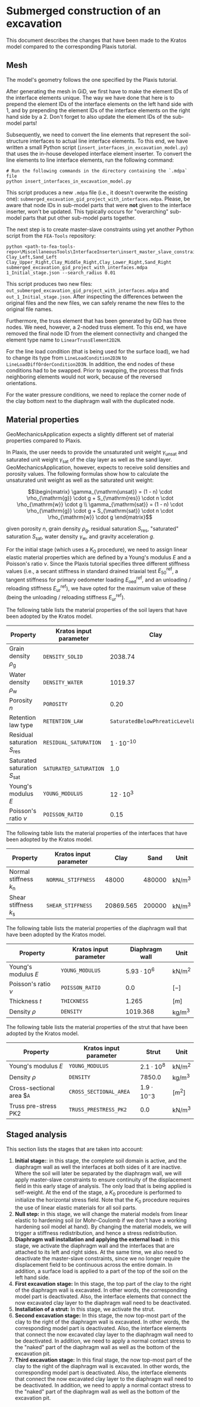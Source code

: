 # Submerged construction of an excavation

This document describes the changes that have been made to the Kratos model compared to the corresponding Plaxis tutorial.


## Mesh

The model's geometry follows the one specified by the Plaxis tutorial.

After generating the mesh in GiD, we first have to make the element IDs of the interface elements unique.  The way we have done that here is to prepend the element IDs of the interface elements on the left hand side with 1, and by prepending the element IDs of the interface elements on the right hand side by a 2.  Don't forget to also update the element IDs of the sub-model parts!

Subsequently, we need to convert the line elements that represent the soil-structure interfaces to actual line interface elements.  To this end, we have written a small Python script (`insert_interfaces_in_excavation_model.py`) that uses the in-house developed interface element inserter.  To convert the line elements to line interface elements, run the following command:
```shell
# Run the following commands in the directory containing the `.mdpa` file
python insert_interfaces_in_excavation_model.py  
```
This script produces a new `.mdpa` file (i.e., it doesn't overwrite the existing one): `submerged_excavation_gid_project_with_interfaces.mdpa`.  Please, be aware that node IDs in sub-model parts that were **not** given to the interface inserter, won't be updated.  This typically occurs for "overarching" sub-model parts that put other sub-model parts together.

The next step is to create master-slave constraints using yet another Python script from the `FEA-Tools` repository:
```shell
python <path-to-fea-tools-repo>\MiscellaneousTools\InterfaceInserter\insert_master_slave_constraints.py Clay_Left,Sand_Left Clay_Upper_Right,Clay_Middle_Right,Clay_Lower_Right,Sand_Right submerged_excavation_gid_project_with_interfaces.mdpa 1_Initial_stage.json --search_radius 0.01
```
This script produces two new files: `out_submerged_excavation_gid_project_with_interfaces.mdpa` and `out_1_Initial_stage.json`.  After inspecting the differences between the original files and the new files, we can safely rename the new files to the original file names.

Furthermore, the truss element that has been generated by GiD has three nodes.  We need, however, a 2-noded truss element.  To this end, we have removed the final node ID from the element connectivity and changed the element type name to `LinearTrussElement2D2N`.

For the line load condition (that is being used for the surface load), we had to change its type from `LineLoadCondition2D3N` to `LineLoadDiffOrderCondition2D3N`.  In addition, the end nodes of these conditions had to be swapped.  Prior to swapping, the process that finds neighboring elements would not work, because of the reversed orientations.

For the water pressure conditions, we need to replace the corner node of the clay bottom next to the diaphragm wall with the duplicated node.


## Material properties

GeoMechanicsApplication expects a slightly different set of material properties compared to Plaxis.

In Plaxis, the user needs to provide the unsaturated unit weight $`\gamma_{\mathrm{unsat}}`$ and saturated unit weight $`\gamma_{\mathrm{sat}}`$ of the clay layer as well as the sand layer.  GeoMechanicsApplication, however, expects to receive solid densities and porosity values.  The following formulas show how to calculate the unsaturated unit weight as well as the saturated unit weight:

```math
\begin{matrix}
\gamma_{\mathrm{unsat}} = (1 - n) \cdot \rho_{\mathrm{g}} \cdot g + S_{\mathrm{res}} \cdot n \cdot \rho_{\mathrm{w}} \cdot g \\
\gamma_{\mathrm{sat}}   = (1 - n) \cdot \rho_{\mathrm{g}} \cdot g + S_{\mathrm{sat}} \cdot n \cdot \rho_{\mathrm{w}} \cdot g
\end{matrix}
```

given porosity $`n`$, grain density $`\rho_{\mathrm{g}}`$, residual saturation $`S_{\mathrm{res}}`$, "saturated" saturation $`S_{\mathrm{sat}}`$, water density $`\gamma_{\mathrm{w}}`$, and gravity acceleration $`g`$.

For the initial stage (which uses a $`K_0`$ procedure), we need to assign linear elastic material properties which are defined by a Young's modulus $`E`$ and a Poisson's ratio $`\nu`$.  Since the Plaxis tutorial specifies three different stiffness values (i.e., a secant stiffness in standard drained triaxial test $`E_{50}^{\mathrm{ref}}`$, a tangent stiffness for primary oedometer loading $`E_{\mathrm{oed}}^{\mathrm{ref}}`$, and an unloading / reloading stiffness $`E_{\mathrm{ur}}^{\mathrm{ref}}`$), we have opted for the maximum value of these (being the unloading / reloading stiffness $`E_{\mathrm{ur}}^{\mathrm{ref}}`$).

The following table lists the material properties of the soil layers that have been adopted by the Kratos model.

| Property                                  | Kratos input parameter | Clay                             | Sand                             | Unit                           |
|-------------------------------------------|------------------------|----------------------------------|----------------------------------|--------------------------------|
| Grain density $`\rho_{\mathrm{g}}`$       | `DENSITY_SOLID`        | 2038.74                          | 2475.61                          | $`\mathrm{kg} / \mathrm{m}^3`$ |
| Water density $`\rho_{\mathrm{w}}`$       | `DENSITY_WATER`        | 1019.37                          | 1019.37                          | $`\mathrm{kg} / \mathrm{m}^3`$ |
| Porosity $`n`$                            | `POROSITY`             | 0.20                             | 0.30                             | $`[-]`$                        |
| Retention law type                        | `RETENTION_LAW`        | `SaturatedBelowPhreaticLevelLaw` | `SaturatedBelowPhreaticLevelLaw` | N/A                            |
| Residual saturation $`S_{\mathrm{res}}`$  | `RESIDUAL_SATURATION`  | $`1 \cdot 10^{-10}`$             | $`1 \cdot 10^{-10}`$             | $`[-]`$                        |
| Saturated saturation $`S_{\mathrm{sat}}`$ | `SATURATED_SATURATION` | 1.0                              | 1.0                              | $`[-]`$                        |
| Young's modulus $`E`$                     | `YOUNG_MODULUS`        | $`12 \cdot 10^3`$                | $`120 \cdot 10^3`$               | $`\mathrm{kN} / \mathrm{m}^2`$ |
| Poisson's ratio $`\nu`$                   | `POISSON_RATIO`        | 0.15                             | 0.20                             | $`[-]`$                        |

The following table lists the material properties of the interfaces that have been adopted by the Kratos model.

| Property                            | Kratos input parameter | Clay      | Sand   | Unit                           |
|-------------------------------------|------------------------|-----------|--------|--------------------------------|
| Normal stiffness $`k_{\mathrm{n}}`$ | `NORMAL_STIFFNESS`     | 48000     | 480000 | $`\mathrm{kN} / \mathrm{m}^3`$ |
| Shear stiffness $`k_{\mathrm{s}}`$  | `SHEAR_STIFFNESS`      | 20869.565 | 200000 | $`\mathrm{kN} / \mathrm{m}^3`$ |


The following table lists the material properties of the diaphragm wall that have been adopted by the Kratos model.

| Property                | Kratos input parameter | Diaphragm wall      | Unit                           |
|-------------------------|------------------------|---------------------|--------------------------------|
| Young's modulus $`E`$   | `YOUNG_MODULUS`        | $`5.93 \cdot 10^6`$ | $`\mathrm{kN} / \mathrm{m}^2`$ |
| Poisson's ratio $`\nu`$ | `POISSON_RATIO`        | 0.0                 | $`[-]`$                        |
| Thickness $`t`$         | `THICKNESS`            | 1.265               | $`[m]`$                        |
| Density $`\rho`$        | `DENSITY`              | 1019.368            | $`\mathrm{kg} / \mathrm{m}^3`$ |


The following table lists the material properties of the strut that have been adopted by the Kratos model.

| Property                  | Kratos input parameter | Strut               | Unit                           |
|---------------------------|------------------------|---------------------|--------------------------------|
| Young's modulus $`E`$     | `YOUNG_MODULUS`        | $`2.1 \cdot 10^8`$  | $`\mathrm{kN} / \mathrm{m}^2`$ |
| Density $`\rho`$          | `DENSITY`              |  7850.0             | $`\mathrm{kg} / \mathrm{m}^3`$ |
| Cross-sectional area $`A` | `CROSS_SECTIONAL_AREA` | $`1.9 \cdot 10^-3`$ | $`[m^2]`$                      |
| Truss pre-stress PK2      | `TRUSS_PRESTRESS_PK2`  | 0.0                 | $`\mathrm{kN} / \mathrm{m}^3`$ |


## Staged analysis

This section lists the stages that are taken into account:

1. **Initial stage:**: in this stage, the complete soil domain is active, and the diaphragm wall as well the interfaces at both sides of it are inactive.  Where the soil will later be separated by the diaphragm wall, we will apply master-slave constraints to ensure continuity of the displacement field in this early stage of analysis.  The only load that is being applied is self-weight.  At the end of the stage, a $`K_0`$ procedure is performed to initialize the horizontal stress field.  Note that the $`K_0`$ procedure requires the use of linear elastic materials for all soil parts.
2. **Null step:** in this stage, we will change the material models from linear elastic to hardening soil (or Mohr-Coulomb if we don't have a working hardening soil model at hand).  By changing the material models, we will trigger a stiffness redistribution, and hence a stress redistribution.
3. **Diaphragm wall installation and applying the external load:** in this stage, we activate the diaphragm wall and the interfaces that are attached to its left and right sides.  At the same time, we also need to deactivate the master-slave constraints, since we no longer require the displacement field to be continuous across the entire domain.  In addition, a surface load is applied to a part of the top of the soil on the left hand side.
4. **First excavation stage:** In this stage, the top part of the clay to the right of the diaphragm wall is excavated.  In other words, the corresponding model part is deactivated.  Also, the interface elements that connect the now excavated clay layer to the diaphragm wall need to be deactivated. 
5. **Installation of a strut:** In this stage, we activate the strut.
6. **Second excavation stage:** In this stage, the now top-most part of the clay to the right of the diaphragm wall is excavated.  In other words, the corresponding model part is deactivated.  Also, the interface elements that connect the now excavated clay layer to the diaphragm wall need to be deactivated.  In addition, we need to apply a normal contact stress to the "naked" part of the diaphragm wall as well as the bottom of the excavation pit.
7. **Third excavation stage:** In this final stage, the now top-most part of the clay to the right of the diaphragm wall is excavated.  In other words, the corresponding model part is deactivated.  Also, the interface elements that connect the now excavated clay layer to the diaphragm wall need to be deactivated.  In addition, we need to apply a normal contact stress to the "naked" part of the diaphragm wall as well as the bottom of the excavation pit.